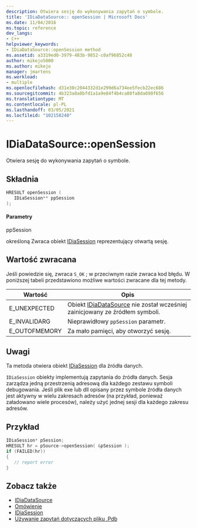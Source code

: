 ```yaml
---
description: Otwiera sesję do wykonywania zapytań o symbole.
title: 'IDiaDataSource:: openSession | Microsoft Docs'
ms.date: 11/04/2016
ms.topic: reference
dev_langs:
- C++
helpviewer_keywords:
- IDiaDataSource::openSession method
ms.assetid: a3319ed0-3979-483b-9852-c0af96852c48
author: mikejo5000
ms.author: mikejo
manager: jmartens
ms.workload:
- multiple
ms.openlocfilehash: d31e30c2044332d1e299d6a734ee5fecb22ec686
ms.sourcegitcommit: 4b323a8a8bfd1a1a9e84f4b4ca88fa8da690f656
ms.translationtype: MT
ms.contentlocale: pl-PL
ms.lasthandoff: 03/05/2021
ms.locfileid: "102158240"
---
```

# <a name="idiadatasourceopensession"></a>IDiaDataSource::openSession
Otwiera sesję do wykonywania zapytań o symbole.

## <a name="syntax"></a>Składnia

```C++
HRESULT openSession ( 
   IDiaSession** ppSession
);
```

#### <a name="parameters"></a>Parametry
ppSession

określoną Zwraca obiekt [IDiaSession](../../debugger/debug-interface-access/idiasession.md) reprezentujący otwartą sesję.

## <a name="return-value"></a>Wartość zwracana
Jeśli powiedzie się, zwraca `S_OK` ; w przeciwnym razie zwraca kod błędu. W poniższej tabeli przedstawiono możliwe wartości zwracane dla tej metody.

|Wartość|Opis|
|-----------|-----------------|
|E_UNEXPECTED|Obiekt [IDiaDataSource](../../debugger/debug-interface-access/idiadatasource.md) nie został wcześniej zainicjowany ze źródłem symboli.|
|E_INVALIDARG|Nieprawidłowy `ppSession` parametr.|
|E_OUTOFMEMORY|Za mało pamięci, aby otworzyć sesję.|

## <a name="remarks"></a>Uwagi
Ta metoda otwiera obiekt [IDiaSession](../../debugger/debug-interface-access/idiasession.md) dla źródła danych.

`IDiaSession` obiekty implementują zapytania do źródła danych. Sesja zarządza jedną przestrzenią adresową dla każdego zestawu symboli debugowania. Jeśli plik exe lub dll opisany przez symbole źródła danych jest aktywny w wielu zakresach adresów (na przykład, ponieważ załadowano wiele procesów), należy użyć jednej sesji dla każdego zakresu adresów.

## <a name="example"></a>Przykład

```C++
IDiaSession* pSession;
HRESULT hr = pSource->openSession( &pSession );
if (FAILED(hr))
{
   // report error
}
```

## <a name="see-also"></a>Zobacz także
- [IDiaDataSource](../../debugger/debug-interface-access/idiadatasource.md)
- [Omówienie](../../debugger/debug-interface-access/overview-debug-interface-access-sdk.md)
- [IDiaSession](../../debugger/debug-interface-access/idiasession.md)
- [Używanie zapytań dotyczących pliku .Pdb](../../debugger/debug-interface-access/querying-the-dot-pdb-file.md)
